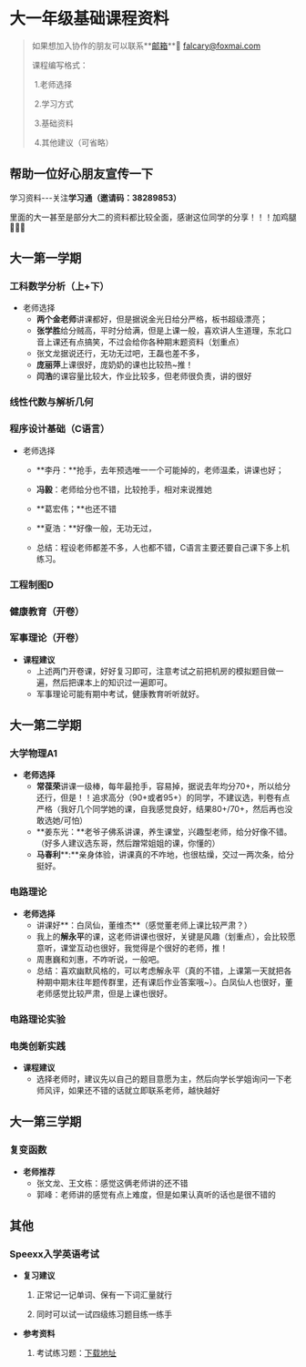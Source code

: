 # 大一年级基础课程资料

> 如果想加入协作的朋友可以联系**[邮箱](tomail:falcary@foxmail.com)**📮 falcary@foxmai.com
>
> 课程编写格式：
>
> ​	1.老师选择
>
> ​	2.学习方式
>
> ​	3.基础资料
>
> ​	4.其他建议（可省略）

## 帮助一位好心朋友宣传一下

学习资料---关注**学习通（邀请码：38289853）**

里面的大一甚至是部分大二的资料都比较全面，感谢这位同学的分享！！！加鸡腿🍗🍗🍗

## 大一第一学期

### 工科数学分析（上+下）

- 老师选择
  - **两个金老师**讲课都好，但是据说金光日给分严格，板书超级漂亮；
  - **张学胜**给分贼高，平时分给满，但是上课一般，喜欢讲人生道理，东北口音上课还有点搞笑，不过会给你各种期末题资料（划重点）
  - 张文龙据说还行，无功无过吧，王磊也差不多，
  - **庞丽萍**上课很好，庞奶奶的课也比较热~推！
  - **闫浩**的课容量比较大，作业比较多，但老师很负责，讲的很好

### 线性代数与解析几何



### 程序设计基础（C语言）

- 老师选择

  - **李丹：**抢手，去年预选唯一一个可能掉的，老师温柔，讲课也好；

  - **冯毅**：老师给分也不错，比较抢手，相对来说推她

  - **葛宏伟；**也还不错

  - **夏浩：**好像一般，无功无过，

  - 总结：程设老师都差不多，人也都不错，C语言主要还要自己课下多上机练习。

### 工程制图D



### 健康教育（开卷）

### 军事理论（开卷）

- **课程建议**
  - 上述两门开卷课，好好复习即可，注意考试之前把机房的模拟题目做一遍，然后把课本上的知识过一遍即可。
  - 军事理论可能有期中考试，健康教育听听就好。

## 大一第二学期

### 大学物理A1

- **老师选择**
  - **常葆荣**讲课一级棒，每年最抢手，容易掉，据说去年均分70+，所以给分还行，但是！！追求高分（90+或者95+）的同学，不建议选，判卷有点严格（我好几个同学她的课，自我感觉良好，结果80+/70+，然后再也没敢选她/可怕）
  - **姜东光：**老爷子佛系讲课，养生课堂，兴趣型老师，给分好像不错。（好多人建议选东哥，然后蹭常姐姐的课，你懂的）
  - **马春利****:**亲身体验，讲课真的不咋地，也很枯燥，交过一两次条，给分挺好。

### 电路理论

- **老师选择**
  - 讲课好**：白凤仙，董维杰**（感觉董老师上课比较严肃？）
  - 我上的**解永平**的课，这老师讲课也很好，关键是风趣（划重点），会比较愿意听，课堂互动也很好，我觉得是个很好的老师，推！
  - 周惠巍和刘惠，不咋听说，一般吧。
  - 总结：喜欢幽默风格的，可以考虑解永平（真的不错，上课第一天就把各种期中期末往年题传群里，还有课后作业答案哦~）。白凤仙人也很好，董老师感觉比较严肃，但是上课也很好。

### 电路理论实验



### 电类创新实践

- **课程建议**
  - 选择老师时，建议先以自己的题目意愿为主，然后向学长学姐询问一下老师风评，如果还不错的话就立即联系老师，越快越好

## 大一第三学期

### 复变函数

- **老师推荐**
  - 张文龙、王文栋：感觉这俩老师讲的还不错
  - 郭峰：老师讲的感觉有点上难度，但是如果认真听的话也是很不错的

## 其他

### Speexx入学英语考试
- **复习建议**
  
  1. 正常记一记单词、保有一下词汇量就行
  
  2. 同时可以试一试四级练习题目练一练手
- **参考资料**
  
  1. 考试练习题：[下载地址](https://pan.baidu.com/s/1jLeIi9mHqL9hUCHgPtIOgA?pwd=ife5)
  
  <script src="https://giscus.app/client.js"
        data-repo="AnonymousDUTAI/SREKCARC-IA-TUD"
        data-repo-id="R_kgDOKG3dKg"
        data-category="General"
        data-category-id="DIC_kwDOKG3dKs4CYmFw"
        data-mapping="pathname"
        data-strict="0"
        data-reactions-enabled="1"
        data-emit-metadata="0"
        data-input-position="top"
        data-theme="preferred_color_scheme"
        data-lang="zh-CN"
        data-loading="lazy"
        crossorigin="anonymous"
        async>
  </script>

<script>
    var palette = __get("__palette")
    if (palette && typeof palette.color === "object") {
        if (palette.color.scheme === "slate") {
            const giscus = document.querySelector("script[src*=giscus]")
            giscus.setAttribute("data-theme", "dark_protanopia")
        }
    }

    document.addEventListener("DOMContentLoaded", function () {
        const ref = document.querySelector("[data-md-component=palette]")
        ref.addEventListener("change", function () {
            var palette = __get("__palette")
            if (palette && typeof palette.color === "object") {
                const theme = palette.color.scheme === "slate" ? "dark_protanopia" : "light_protanopia"
                const frame = document.querySelector(".giscus-frame")
                frame.contentWindow.postMessage({
                    giscus: { setConfig: { theme } }
                }, "https://giscus.app")
            }
        })
    })
</script>